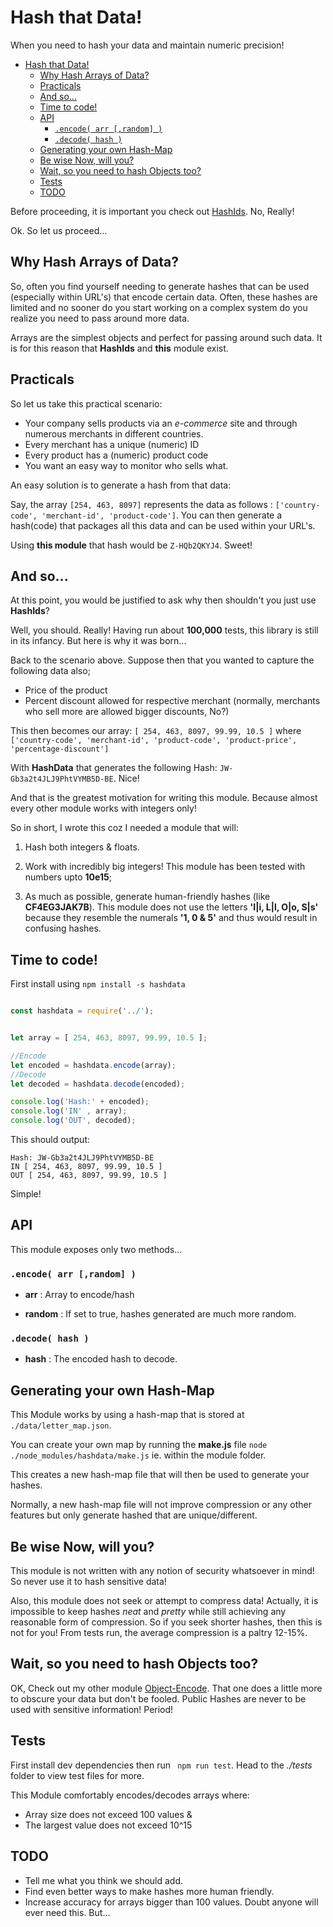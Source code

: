 # Hash that Data!
When you need to hash your data and maintain numeric precision!

<!-- TOC -->

- [Hash that Data!](#hash-that-data)
    - [Why Hash Arrays of Data?](#why-hash-arrays-of-data)
    - [Practicals](#practicals)
    - [And so...](#and-so)
    - [Time to code!](#time-to-code)
    - [API](#api)
        - [```.encode( arr [,random] )```](#encode-arr-random-)
        - [```.decode( hash )```](#decode-hash-)
    - [Generating your own Hash-Map](#generating-your-own-hash-map)
    - [Be wise Now, will you?](#be-wise-now-will-you)
    - [Wait, so you need to hash Objects too?](#wait-so-you-need-to-hash-objects-too)
    - [Tests](#tests)
    - [TODO](#todo)

<!-- /TOC -->

Before proceeding, it is important you check out [HashIds](https://www.npmjs.com/package/hashids). No, Really!

Ok. So let us proceed...

## Why Hash Arrays of Data?
So, often you find yourself needing to generate hashes that can be used (especially within URL's) that encode certain data. Often, these hashes are limited and no sooner do you start working on a complex system do you realize you need to pass around more data.

Arrays are the simplest objects and perfect for passing around such data. It is for this reason that **HashIds** and **this** module exist.

## Practicals

So let us take this practical scenario:
- Your company sells products via an *e-commerce* site and through numerous merchants in different countries.
- Every merchant has a unique (numeric) ID
- Every product has a (numeric) product code
- You want an easy way to monitor who sells what.

An easy solution is to generate a hash from that data:

Say, the array ```[254, 463, 8097]``` represents the data as follows : ```['country-code', 'merchant-id', 'product-code']```. You can then generate a hash(code) that packages all this data and can be used within your URL's.

Using **this module** that hash would be ```Z-HQb2QKYJ4```. Sweet!

## And so...

At this point, you would be justified to ask why then shouldn't you just use **HashIds**?

Well, you should. Really! Having run about **100,000** tests, this library is still in its infancy. But here is why it was born...

Back to the scenario above. Suppose then that you wanted to capture the following data also;

- Price of the product
- Percent discount allowed for respective merchant (normally, merchants who sell more are allowed bigger discounts, No?)

This then becomes our array: ```[ 254, 463, 8097, 99.99, 10.5 ]``` where ```['country-code', 'merchant-id', 'product-code', 'product-price', 'percentage-discount']```

With **HashData** that generates the following Hash: ```JW-Gb3a2t4JLJ9PhtVYMB5D-BE```. Nice!

And that is the greatest motivation for writing this module. Because almost every other module works with integers only!

So in short, I wrote this coz I needed a module that will:

1. Hash both integers & floats.

2. Work with incredibly big integers! This module has been tested with numbers upto **10e15**;

3. As much as possible, generate human-friendly hashes (like **CF4EG3JAK7B**). This module does not use the letters **'I|i, L|l, O|o, S|s'** because they resemble the numerals **'1, 0 & 5'** and thus would result in confusing hashes. 

## Time to code!

First install using ```npm install -s hashdata```

```javascript 

const hashdata = require('../');


let array = [ 254, 463, 8097, 99.99, 10.5 ];

//Encode
let encoded = hashdata.encode(array);
//Decode
let decoded = hashdata.decode(encoded);

console.log('Hash:' + encoded);
console.log('IN' , array);
console.log('OUT', decoded);

```

This should output: 

```
Hash: JW-Gb3a2t4JLJ9PhtVYMB5D-BE
IN [ 254, 463, 8097, 99.99, 10.5 ]
OUT [ 254, 463, 8097, 99.99, 10.5 ]
```
Simple!

## API
This module exposes only two methods...

### ```.encode( arr [,random] )```
- **arr** : Array to encode/hash

- **random** : If set to true, hashes generated are much more random. 

### ```.decode( hash )```
- **hash** : The encoded hash to decode.

## Generating your own Hash-Map
This Module works by using a hash-map that is stored at ```./data/letter_map.json```.

You can create your own map by running the **make.js** file ```node ./node_modules/hashdata/make.js``` ie. within the module folder.

This creates a new hash-map file that will then be used to generate your hashes.

Normally, a new hash-map file will not improve compression or any other features but only generate hashed that are unique/different.

## Be wise Now, will you?
This module is not written with any notion of security whatsoever in mind! So never use it to hash sensitive data!

Also, this module does not seek or attempt to compress data! Actually, it is impossible to keep hashes *neat* and *pretty* while still achieving any reasonable form of compression. So if you seek shorter hashes, then this is not for you! From tests run, the average compression is a paltry 12-15%. 

## Wait, so you need to hash Objects too?
OK, Check out my other module [Object-Encode](https://www.npmjs.com/package/object-encode/). That one does a little more to obscure your data but don't be fooled. Public Hashes are never to be used with sensitive information! Period!

## Tests 
First install dev dependencies then run ``` npm run test```. Head to the *./tests* folder to view test files for more.

This Module comfortably encodes/decodes arrays where:
- Array size does not exceed 100 values &
- The largest value does not exceed 10^15


## TODO
- Tell me what you think we should add.
- Find even better ways to make hashes more human friendly.
- Increase accuracy for arrays bigger than 100 values. Doubt anyone will ever need this. But...



